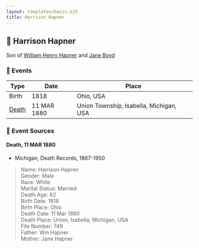```yaml
---
layout: templates/basic.njk
title: Harrison Hapner
---
```

## 🔵 Harrison Hapner

Son of [William Henry Hapner](/people/9/95017783) and [Jane Boyd](/people/5/54740480)

### 📆 Events

Type | Date | Place
------ | ------ | ------
Birth | 1818 | Ohio, USA
[Death](#event-512a894b-c8a2-4deb-9ed2-8edb771796ef) | 11 MAR 1880 | Union Township, Isabella, Michigan, USA

### 📰 Event Sources

#### <a id="event-512a894b-c8a2-4deb-9ed2-8edb771796ef"></a> Death, 11 MAR 1880
* Michigan, Death Records, 1867-1950
>   
  > Name: Harrison Hapner  
  > Gender: Male  
  > Race: White  
  > Marital Status: Married  
  > Death Age: 62  
  > Birth Date: 1818  
  > Birth Place: Ohio  
  > Death Date: 11 Mar 1880  
  > Death Place: Union, Isabella, Michigan, USA  
  > File Number: 749  
  > Father: Wm Hapner  
  > Mother: Jane Hapner
